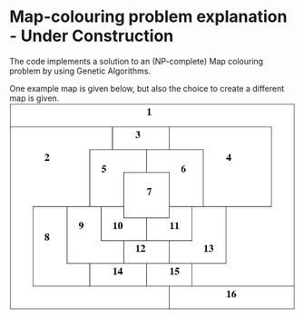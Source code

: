 # Map-colouring problem explanation - Under Construction
The code implements a solution to an (NP-complete) Map colouring problem by using Genetic Algorithms. 


One example map is given below, but also the choice to create a different map is given.
![](/imgs/Simple_Example.png?raw=true)

